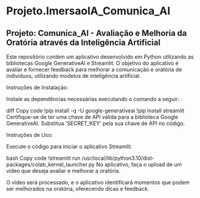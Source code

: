 # Projeto.ImersaoIA_Comunica_AI

## Projeto: Comunica_AI - Avaliação e Melhoria da Oratória através da Inteligência Artificial

Este repositório contém um aplicativo desenvolvido em Python utilizando as bibliotecas Google GenerativeAI e Streamlit. O objetivo do aplicativo é avaliar e fornecer feedback para melhorar a comunicação e oratória de indivíduos, utilizando modelos de inteligência artificial.

Instruções de Instalação:

Instale as dependências necessárias executando o comando a seguir:

diff
Copy code
!pip install -q -U google-generativeai
!pip install streamlit
Certifique-se de ter uma chave de API válida para a biblioteca Google GenerativeAI. Substitua 'SECRET_KEY' pela sua chave de API no código.

Instruções de Uso:

Execute o código para iniciar o aplicativo Streamlit.

bash
Copy code
!streamlit run /usr/local/lib/python3.10/dist-packages/colab_kernel_launcher.py
No aplicativo, faça o upload de um vídeo que deseja avaliar e melhorar a oratória.

O vídeo será processado, e o aplicativo identificará momentos que podem ser melhorados na oratória, oferecendo dicas e feedback.
